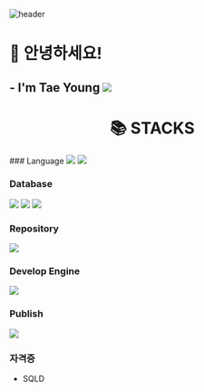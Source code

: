 <!-- info -->
![header](https://capsule-render.vercel.app/api?type=wave&color=auto&height=300&section=header&text=Welcome&fontSize=90)
# :wave: 안녕하세요!

## - I'm Tae Young <img src="https://img.shields.io/badge/Android App Developer-34A853?style=for-the-badge&logo=android&logoColor=white">

<!-- Language logo-->
<div align=center><h1>📚 STACKS</h1></div>
### Language
<img src="https://img.shields.io/badge/react-61DAFB?style=for-the-badge&logo=react&logoColor=black" /> <img src="https://img.shields.io/badge/node.js-339933?style=for-the-badge&logo=Node.js&logoColor=white" />

### Database
<img src="https://img.shields.io/badge/Firebase-DD2C00?style=for-the-badge&logo=firebase&logoColor=white" /> <img src="https://img.shields.io/badge/MySQL-4479A1?style=for-the-badge&logo=mysql&logoColor=white" /> <img src="https://img.shields.io/badge/SQLite-003B57?style=for-the-badge&logo=sqlite&logoColor=white" />

### Repository 
<img src="https://img.shields.io/badge/github-181717?style=for-the-badge&logo=github&logoColor=white">

### Develop Engine
<img src="https://img.shields.io/badge/Android Studio-3DDC84?style=for-the-badge&logo=android studio&logoColor=white" />

### Publish
<img src="https://img.shields.io/badge/Play Store-4285F4?style=for-the-badge&logo=chrome web store&logoColor=white" />

### 자격증
- SQLD
